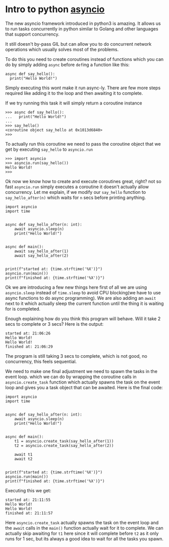 # Intro to python [asyncio](https://docs.python.org/3/library/asyncio.html)

The new asyncio framework introduced in python3 is amazing. It allows us to run tasks concurrently in python similar to Golang and other languages that support
concurrency.

It still doesn't by-pass GIL but can allow you to do concurrent network operations which usually solves most of the problems.

To do this you need to create coroutines instead of functions which you can do by simply adding `async` before `def`ing a function like this:
```python3
async def say_hello():
  print("Hello World!")
```

Simply executing this wont make it run async-ly. There are few more steps required like adding it to the loop and then awaiting it to complete.

If we try running this task it will simply return a coroutine instance
```
>>> async def say_hello():
...   print("Hello World!")
...
>>> say_hello()
<coroutine object say_hello at 0x1013d6840>
>>> 
```

To actually run this coroutine we need to pass the coroutine object that we get by executing `say_hello` to `asyncio.run`
```
>>> import asyncio
>>> asyncio.run(say_hello())
Hello World!
>>>
```

Ok now we know how to create and execute coroutines great, right? not so fast `asyncio.run` simply executes a coroutine it doesn't actually allow concurrency.
Let me explain, if we modify our `say_hello` function to `say_hello_after(n)` which waits for `n` secs before printing anything.

```python3
import asyncio
import time


async def say_hello_after(n: int):
    await asyncio.sleep(n)
    print("Hello World!")


async def main():
    await say_hello_after(1)
    await say_hello_after(2)


print(f"started at: {time.strftime('%X')}")
asyncio.run(main())
print(f"finished at: {time.strftime('%X')}")
```

Ok we are introducing a few new things here first of all we are using `asyncio.sleep` instead of `time.sleep` to avoid CPU blocking(we have to use async functions
to do async programming). We are also adding an `await` next to it which actually sleep the current function until the thing it is waiting for is completed.

Enough explaining how do you think this program will behave. Will it take 2 secs to complete or 3 secs? Here is the output:

```
started at: 21:06:26
Hello World!
Hello World!
finished at: 21:06:29
```

The program is still taking 3 secs to complete, which is not good, no concurrency, this feels sequential.

We need to make one final adjustment we need to spawn the tasks in the event loop. which we can do by wrapping the coroutine calls in `asyncio.create_task` function
which actually spawns the task on the event loop and gives you a task object that can be awaited. Here is the final code:

```python3
import asyncio
import time


async def say_hello_after(n: int):
    await asyncio.sleep(n)
    print("Hello World!")


async def main():
    t1 = asyncio.create_task(say_hello_after(1))
    t2 = asyncio.create_task(say_hello_after(2))

    await t1
    await t2


print(f"started at: {time.strftime('%X')}")
asyncio.run(main())
print(f"finished at: {time.strftime('%X')}")
```
Executing this we get:
```
started at: 21:11:55
Hello World!
Hello World!
finished at: 21:11:57
```

Here `asyncio.create_task` actually spawns the task on the event loop and the `await` calls in the `main()` function actually wait for it to complete.
We can actually skip awaiting for `t1` here since it will complete before `t2` as it only runs for 1 sec, but its always a good idea to wait for all the tasks 
you spawn.
